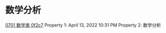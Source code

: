 # 数学分析
[0701 数学类 0f2c7](笔记本/已归档/学科/0701%20数学类%200f2c7.md)
Property 1: April 13, 2022 10:31 PM
Property 2: 数学分析